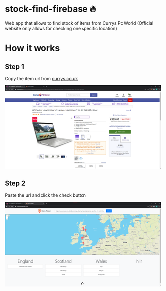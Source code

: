 # stock-find-firebase 🔥
Web app that allows to find stock of items from Currys Pc World (Official website only allows for checking one specific location)
# How it works
## Step 1
Copy the item url from [currys.co.uk](https://www.currys.co.uk/gbuk/index.html)

![Step 1](Media/stockfinderitem.png)
## Step 2
Paste the url and click the check button

![Step 2](Media/stockfinder.png)
